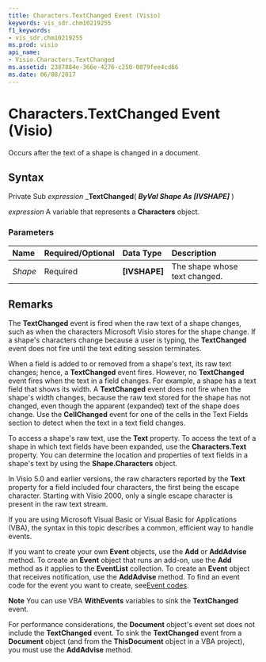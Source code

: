 ```yaml
---
title: Characters.TextChanged Event (Visio)
keywords: vis_sdr.chm10219255
f1_keywords:
- vis_sdr.chm10219255
ms.prod: visio
api_name:
- Visio.Characters.TextChanged
ms.assetid: 2387884e-366e-4276-c250-0879fee4cd66
ms.date: 06/08/2017
---
```



# Characters.TextChanged Event (Visio)

Occurs after the text of a shape is changed in a document.


## Syntax

Private Sub  _expression_ _**TextChanged**( **_ByVal Shape As [IVSHAPE]_** )

 _expression_ A variable that represents a **Characters** object.


### Parameters



|**Name**|**Required/Optional**|**Data Type**|**Description**|
|:-----|:-----|:-----|:-----|
| _Shape_|Required| **[IVSHAPE]**|The shape whose text changed.|

## Remarks

The **TextChanged** event is fired when the raw text of a shape changes, such as when the characters Microsoft Visio stores for the shape change. If a shape's characters change because a user is typing, the **TextChanged** event does not fire until the text editing session terminates.

When a field is added to or removed from a shape's text, its raw text changes; hence, a **TextChanged** event fires. However, no **TextChanged** event fires when the text in a field changes. For example, a shape has a text field that shows its width. A **TextChanged** event does not fire when the shape's width changes, because the raw text stored for the shape has not changed, even though the apparent (expanded) text of the shape does change. Use the **CellChanged** event for one of the cells in the Text Fields section to detect when the text in a text field changes.

To access a shape's raw text, use the **Text** property. To access the text of a shape in which text fields have been expanded, use the **Characters.Text** property. You can determine the location and properties of text fields in a shape's text by using the **Shape.Characters** object.

In Visio 5.0 and earlier versions, the raw characters reported by the **Text** property for a field included four characters, the first being the escape character. Starting with Visio 2000, only a single escape character is present in the raw text stream.

If you are using Microsoft Visual Basic or Visual Basic for Applications (VBA), the syntax in this topic describes a common, efficient way to handle events.

If you want to create your own **Event** objects, use the **Add** or **AddAdvise** method. To create an **Event** object that runs an add-on, use the **Add** method as it applies to the **EventList** collection. To create an **Event** object that receives notification, use the **AddAdvise** method. To find an event code for the event you want to create, see[Event codes](http://msdn.microsoft.com/library/de8f5c7a-421d-ebcf-22b6-4310a202ef64%28Office.15%29.aspx).




 **Note**  You can use VBA **WithEvents** variables to sink the **TextChanged** event.

For performance considerations, the **Document** object's event set does not include the **TextChanged** event. To sink the **TextChanged** event from a **Document** object (and from the **ThisDocument** object in a VBA project), you must use the **AddAdvise** method.


